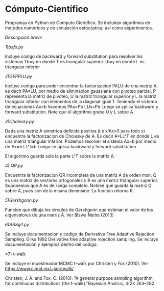 # Cómputo-Científico

Programas en Python de Computo Científico. Se incluirán algoritmos de metodos numéricos y de simulación estocástica; así como experimentos. 


*Descripción breve*

*1)bsfs.py*

Incluye codigo de backward y forward substitution para resolver los sistemas
   Tb=y en donde T es triangular superior
   Lb=y en donde L es triangular inferior
   
*2)GEPPLU.py*   

Incluye codigo para poder encontrar la factorizacion PALU de una matriz A, es decir PA=LU, por medio de eliminacion gaussiana con pivoteo parcial. P representa la matriz de pivoteo, U la matriz triangular superior y L la matriz triangular inferior con elementos de la diagonal igual 1. Teniendo el sistema de ecuaciones Ax=b hacemos
        PAx=Pb
        LUx=Pb
Luego se aplica backward y forward substitution. Note que el algoritmo graba U y L sobre A.  
  
*3)Cholesky.py*   
  
Dada una matriz A simetrica definida positiva (i.e x'Ax>0 para todo x) encuentra la factorizacion de Cholesky de A. Es decir A=LL^T en donde L es una matriz triangular inferior. Podemos resolver el sistema Ax=b por medio de
  Ax=b
  LL^t=b
Luego se aplica backward y forward substitution.  

El algoritmo guarda solo la parte L^T sobre la matriz A.


*4) QR.py*

Encuentra la factorizacion QR incompleta de una matriz A de orden mxn. Q es una matriz de vectores ortogonales y R es una matriz triangular superior. Suponemos que A es de rango completo. Notese que guarda la matriz Q sobre A, pues son de la misma dimension. La funcion retorna R.


*5)Gershgorin.py*

Funcion que dibuja los circulos de Gershgorin que estiman el valor de los eigenvalores de una matriz A. Ver Biswa Natha (2013)

  
*6)ARSgit.py*

Se incluye documentacion y codigo de Derivative Free Adaptive Rejection Sampling. Gilks 1992
Derivative free adaptive rejection sampling. Se incluye documentacion y ejemplos dentro del codigo. 

   
*7) t-walk 

Se incluye el muestreador MCMC t-walk por Christen y Fox (2010). Ver https://www.cimat.mx/~jac/twalk/


Christen, J. A. and Fox, C. (2010). “A general purpose sampling algorithm for continuous distributions (the t-walk).”Bayesian Analisis, 4(2): 263–282.
   
